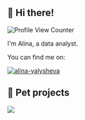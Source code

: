 ## 👾 Hi there!

![Profile View Counter](https://komarev.com/ghpvc/?username=a-r-ya&color=blueviolet&style=flat-square)

I'm Alina, a data analyst. 

You can find me on:

<a href="https://in.linkedin.com/in/alina-yalysheva" target="blank"><img src="https://img.shields.io/badge/LinkedIn-0077B5?style=for-the-badge&logo=linkedin&logoColor=white" alt="alina-yalysheva"/></a> &nbsp; 

## 🐶 Pet projects

<a href="https://github.com/a-r-ya/yandex-practicum-da-projects">
  <img align="center" src="https://github-readme-stats.vercel.app/api/pin/?username=a-r-ya&repo=yandex-practicum-da-projects&title_color=FFFFFF&text_color=c9cacc&icon_color=b98ae5&bg_color=1d1f21" />
</a>
